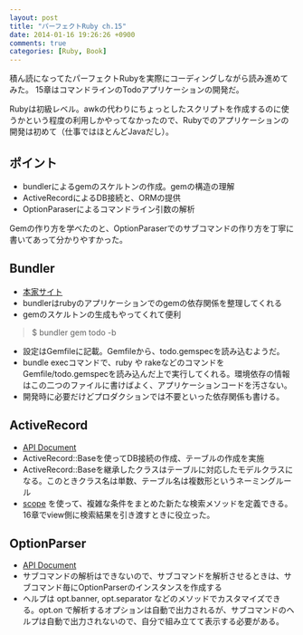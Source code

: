 ```yaml
---
layout: post
title: "パーフェクトRuby ch.15"
date: 2014-01-16 19:26:26 +0900
comments: true
categories: [Ruby, Book]
---
```


積ん読になってたパーフェクトRubyを実際にコーディングしながら読み進めてみた。
15章はコマンドラインのTodoアプリケーションの開発だ。

Rubyは初級レベル。awkの代わりにちょっとしたスクリプトを作成するのに使うかという程度の利用しかやってなかったので、Rubyでのアプリケーションの開発は初めて（仕事ではほとんどJavaだし）。

<!--more-->

ポイント
--------
* bundlerによるgemのスケルトンの作成。gemの構造の理解
* ActiveRecordによるDB接続と、ORMの提供
* OptionParaserによるコマンドライン引数の解析

Gemの作り方を学べたのと、OptionParaserでのサブコマンドの作り方を丁寧に書いてあって分かりやすかった。

Bundler
-------

* [本家サイト]( http://bundler.io/ )
* bundlerはrubyのアプリケーションでのgemの依存関係を整理してくれる
* gemのスケルトンの生成もやってくれて便利

> $ bundler gem todo -b 

* 設定はGemfileに記載。Gemfileから、todo.gemspecを読み込むようだ。
* bundle execコマンドで、ruby や rakeなどのコマンドを Gemfile/todo.gemspecを読み込んだ上で実行してくれる。環境依存の情報はこの二つのファイルに書けばよく、アプリケーションコードを汚さない。
* 開発時に必要だけどプロダクションでは不要といった依存関係も書ける。

ActiveRecord
-------------

* [API Document](http://api.rubyonrails.org/files/activerecord/README_rdoc.html)
* ActiveRecord::Baseを使ってDB接続の作成、テーブルの作成を実施
* ActiveRecord::Baseを継承したクラスはテーブルに対応したモデルクラスになる。このときクラス名は単数、テーブル名は複数形というネーミングルール
* [scope](http://guides.rubyonrails.org/active_record_querying.html#scopes) を使って、複雑な条件をまとめた新たな検索メソッドを定義できる。
16章でview側に検索結果を引き渡すときに役立った。

OptionParser
--------------
* [API Document](http://guides.rubyonrails.org/active_record_querying.html#copes) 
* サブコマンドの解析はできないので、サブコマンドを解析させるときは、サブコマンド毎にOptionParserのインスタンスを作成する
* ヘルプは opt.banner, opt.separator などのメソッドでカスタマイズできる。opt.on で解析するオプションは自動で出力されるが、サブコマンドのヘルプは自動で出力されないので、自分で組み立てて表示する必要がある。


